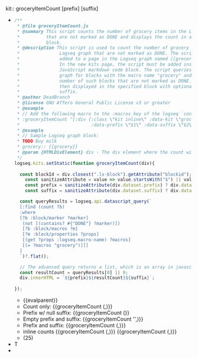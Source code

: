 kit:: groceryItemCount [prefix] [suffix]

- ```javascript
  /**
   * @file groceryItemCount.js
   * @summary This script counts the number of grocery items in the Logseq graph
   *          that are not marked as DONE and displays the count in a specified
   *          block.
   * @description This script is used to count the number of grocery items in the
   *               Logseq graph that are not marked as DONE. The script must be
   *               added to a page in the Logseq graph named [[groceryItemCount]].
   *               In the new kits page, the script must be added inside a
   *               JavaScript markdown code block. The script queries the Logseq
   *               graph for blocks with the macro name "grocery" and counts the
   *               number of such blocks that are not marked as DONE. The count is
   *               then displayed in the specified block with optional prefix and
   *               suffix.
   * @author DeadBranch
   * @license GNU Affero General Public License v3 or greater
   * @example
   * // Add the following macro to the :macros key of the logseq `config.edn` file:
   * :groceryItemCount "[:div {:class \"kit inline\" :data-kit \"groceryItemCount\"
   *                           :data-prefix \"$1\" :data-suffix \"$2\" } ]"
   * @example
   * // Sample Logseq graph block:
   * TODO Buy milk
   * grocery:: {{grocery}}
   * @param {HTMLDivElement} div - The div element where the count will be displayed.
   */
  logseq.kits.setStatic(function groceryItemCount(div){
   
    const blockId = div.closest(".ls-block").getAttribute("blockid");
      const sanitizeAttribute = value => value.startsWith("$") || value === "''" ? "" : value;
      const prefix = sanitizeAttribute(div.dataset.prefix) ? div.dataset.prefix : '';
      const suffix = sanitizeAttribute(div.dataset.suffix) ? div.dataset.suffix : '';
  
    const queryResults = logseq.api.datascript_query(`
    [:find (count ?b)
    :where
    [?b :block/marker ?marker]
     (not [(contains? #{"DONE"} ?marker)])   
     [?b :block/macros ?m]
     [?m :block/properties ?props]
     [(get ?props :logseq.macro-name) ?macros]
     [(= ?macros "grocery")]]]
    ]
    `)?.flat();
  
    // The advanced query returns a list, which is an array in javascript
    const resultCount = queryResults[0] || 0;
    div.innerHTML = `${prefix}${resultCount}${suffix}`;
   
  });
  ```
	- {{evalparent}}
	- Count only: {{groceryItemCount (,)}}
	- Prefix w/ null suffix: {{groceryItemCount (}}
	- Empty prefix and suffix: {{groceryItemCount '',)}}
	- Prefix and suffix: {{groceryItemCount (,)}}
	- inline counts {{groceryItemCount (,)}} {{groceryItemCount (,)}}
	- (25)
- T
-
